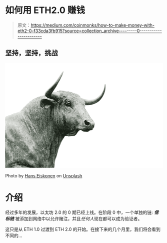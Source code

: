 # 如何用 ETH2.0 赚钱

> 原文：<https://medium.com/coinmonks/how-to-make-money-with-eth2-0-f33cda3fb915?source=collection_archive---------0----------------------->

## 坚持，坚持，挑战

![](img/0c0ebb538eea29cf460fd255bb6e2e6f.png)

Photo by [Hans Eiskonen](https://unsplash.com/@eiskonen?utm_source=medium&utm_medium=referral) on [Unsplash](https://unsplash.com?utm_source=medium&utm_medium=referral)

# 介绍

经过多年的发展，以太坊 2.0 的 0 期已经上线。在阶段 0 中，一个单独的链: ***信标链*** 被添加到网络中以允许赌注，并且*任何人*现在都可以成为验证者。

这只是从 ETH 1.0 过渡到 ETH 2.0 的开始。在接下来的几个月里，我们将会看到不同的…